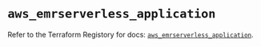 # `aws_emrserverless_application`

Refer to the Terraform Registory for docs: [`aws_emrserverless_application`](https://www.terraform.io/docs/providers/aws/r/emrserverless_application).
